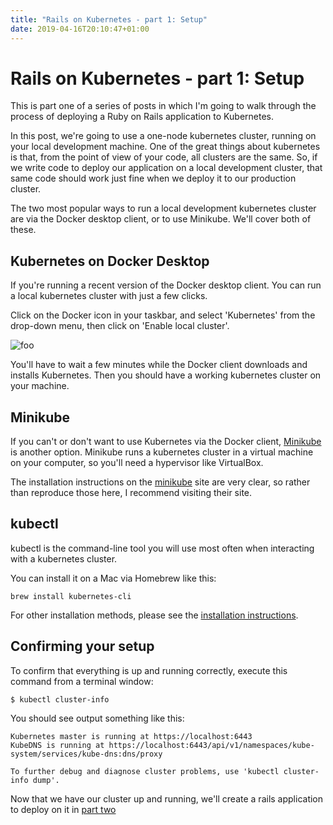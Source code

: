 ```yaml
---
title: "Rails on Kubernetes - part 1: Setup"
date: 2019-04-16T20:10:47+01:00
---
```


# Rails on Kubernetes - part 1: Setup

This is part one of a series of posts in which I'm going to walk through the process of deploying a Ruby on Rails application to Kubernetes.

In this post, we're going to use a one-node kubernetes cluster, running on your local development machine.
One of the great things about kubernetes is that, from the point of view of your code, all clusters are the same.
So, if we write code to deploy our application on a local development cluster, that same code should work just fine when we deploy it to our
production cluster.

The two most popular ways to run a local development kubernetes cluster are via the Docker desktop client, or to use Minikube.
We'll cover both of these.

## Kubernetes on Docker Desktop

If you're running a recent version of the Docker desktop client. You can run a local kubernetes cluster with just a few clicks.

Click on the Docker icon in your taskbar, and select 'Kubernetes' from the drop-down menu, then click on 'Enable local cluster'.

![foo](/images/start-docker-k8s.png)

You'll have to wait a few minutes while the Docker client downloads and installs Kubernetes.
Then you should have a working kubernetes cluster on your machine.

## Minikube

If you can't or don't want to use Kubernetes via the Docker client, [Minikube][minikube] is another option.
Minikube runs a kubernetes cluster in a virtual machine on your computer, so you'll need a
hypervisor like VirtualBox.

The installation instructions on the [minikube] site are very clear, so rather than reproduce those here,
I recommend visiting their site.

## kubectl

kubectl is the command-line tool you will use most often when interacting with a kubernetes cluster.

You can install it on a Mac via Homebrew like this:

    brew install kubernetes-cli

For other installation methods, please see the [installation instructions][install-kubectl].

## Confirming your setup

To confirm that everything is up and running correctly, execute this command from a terminal window:

    $ kubectl cluster-info

You should see output something like this:


    Kubernetes master is running at https://localhost:6443
    KubeDNS is running at https://localhost:6443/api/v1/namespaces/kube-system/services/kube-dns:dns/proxy

    To further debug and diagnose cluster problems, use 'kubectl cluster-info dump'.

Now that we have our cluster up and running, we'll create a rails application to deploy on it in [part two][part2]

[minikube]: https://kubernetes.io/docs/tasks/tools/install-minikube/
[install-kubectl]: https://kubernetes.io/docs/tasks/tools/install-kubectl/
[part2]: /posts/rails-on-k8s-create-app
